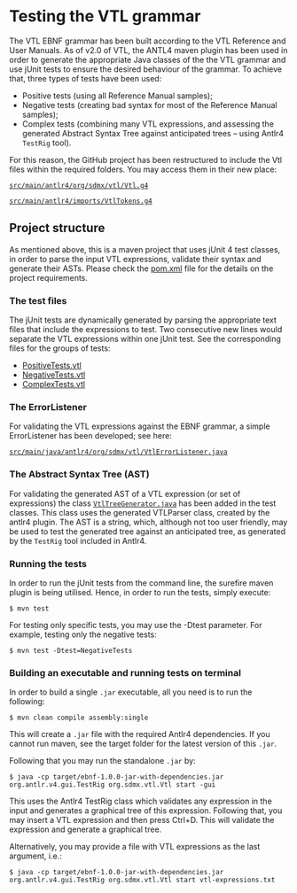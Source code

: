 # Testing the VTL grammar
The VTL EBNF grammar has been built according to the VTL Reference and User Manuals. As of v2.0 of VTL, the ANTL4 maven plugin has been used in order to generate the appropriate Java classes of the the VTL grammar and use jUnit tests to ensure the desired behaviour of the grammar. To achieve that, three types of tests have been used:
- Positive tests (using all Reference Manual samples);
- Negative tests (creating bad syntax for most of the Reference Manual samples);
- Complex tests (combining many VTL expressions, and assessing the generated Abstract Syntax Tree against anticipated trees – using Antlr4 `TestRig` tool).

For this reason, the GitHub project has been restructured to include the Vtl files within the required folders. You may access them in their new place:

[`src/main/antlr4/org/sdmx/vtl/Vtl.g4`](src/main/antlr4/org/sdmx/vtl/Vtl.g4)

[`src/main/antlr4/imports/VtlTokens.g4`](src/main/antlr4/imports/VtlTokens.g4)

## Project structure
As mentioned above, this is a maven project that uses jUnit 4 test classes, in order to parse the input VTL expressions, validate their syntax and generate their ASTs. Please check the [pom.xml](pom.xml) file for the details on the project requirements.

### The test files
The jUnit tests are dynamically generated by parsing the appropriate text files that include the expressions to test. Two consecutive new lines would separate the VTL expressions within one jUnit test. See the corresponding files for the groups of tests:
- [PositiveTests.vtl](src/test/resources/PositiveTests.vtl)
- [NegativeTests.vtl](src/test/resources/NegativeTests.vtl)
- [ComplexTests.vtl](src/test/resources/ComplexTests.vtl)

### The ErrorListener
For validating the VTL expressions against the EBNF grammar, a simple ErrorListener has been developed; see here:

[`src/main/java/antlr4/org/sdmx/vtl/VtlErrorListener.java`](src/main/java/antlr4/org/sdmx/vtl/VtlErrorListener.java)

### The Abstract Syntax Tree (AST)
For validating the generated AST of a VTL expression (or set of expressions) the class [`VtlTreeGenerator.java`](src/test/java/antlr4/org/sdmx/vtl/VtlTreeGenerator.java) has been added in the test classes. This class uses the generated VTLParser class, created by the antlr4 plugin. The AST is a string, which, although not too user friendly, may be used to test the generated tree against an anticipated tree, as generated by the `TestRig` tool included in Antlr4.

### Running the tests
In order to run the jUnit tests from the command line, the surefire maven plugin is being utilised. Hence, in order to run the tests, simply execute:

`$ mvn test`

For testing only specific tests, you may use the -Dtest parameter. For example, testing only the negative tests:

`$ mvn test -Dtest=NegativeTests`

### Building an executable and running tests on terminal
In order to build a single `.jar` executable, all you need is to run the following:

`$ mvn clean compile assembly:single`

This will create a `.jar` file with the required Antlr4 dependencies. If you cannot run maven, see the target folder for the latest version of this `.jar`.

Following that you may run the standalone `.jar` by:

`$ java -cp target/ebnf-1.0.0-jar-with-dependencies.jar org.antlr.v4.gui.TestRig org.sdmx.vtl.Vtl start -gui`

This uses the Antlr4 TestRig class which validates any expression in the input and generates a graphical tree of this expression. Following that, you may insert a VTL expression and then press Ctrl+D. This will validate the expression and generate a graphical tree.

Alternatively, you may provide a file with VTL expressions as the last argument, i.e.:

`$ java -cp target/ebnf-1.0.0-jar-with-dependencies.jar org.antlr.v4.gui.TestRig org.sdmx.vtl.Vtl start vtl-expressions.txt`